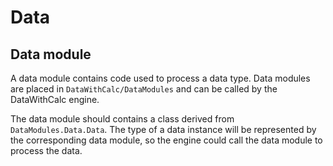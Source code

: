 # Data

## Data module

A data module contains code used to process a data type. Data modules are placed in ```DataWithCalc/DataModules``` and can be called by the DataWithCalc engine.

The data module should contains a class derived from ```DataModules.Data.Data```. The type of a data instance will be represented by the corresponding data module, so the engine could call the data module to process the data.
